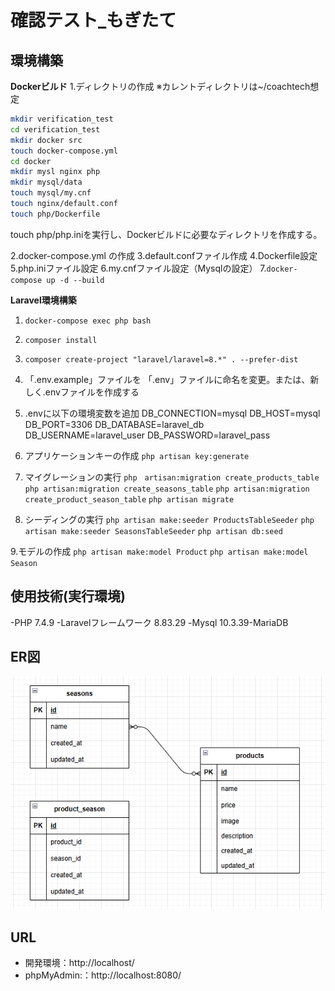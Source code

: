 # 確認テスト_もぎたて

## 環境構築
**Dockerビルド**
1.ディレクトリの作成
※カレントディレクトリは~/coachtech想定

```bash
mkdir verification_test
cd verification_test
mkdir docker src
touch docker-compose.yml
cd docker
mkdir mysl nginx php
mkdir mysql/data
touch mysql/my.cnf
touch nginx/default.conf
touch php/Dockerfile
```
touch php/php.iniを実行し、Dockerビルドに必要なディレクトリを作成する。

2.docker-compose.yml の作成
3.default.confファイル作成
4.Dockerfile設定
5.php.iniファイル設定
6.my.cnfファイル設定（Mysqlの設定）
7.`docker-compose up -d --build`

**Laravel環境構築**
1. `docker-compose exec php bash`
2. `composer install`
3. `composer create-project "laravel/laravel=8.*" . --prefer-dist`
4. 「.env.example」ファイルを 「.env」ファイルに命名を変更。または、新しく.envファイルを作成する
5. .envに以下の環境変数を追加
DB_CONNECTION=mysql
DB_HOST=mysql
DB_PORT=3306
DB_DATABASE=laravel_db
DB_USERNAME=laravel_user
DB_PASSWORD=laravel_pass
6. アプリケーションキーの作成
`php artisan key:generate`
7. マイグレーションの実行
`php　artisan:migration create_products_table`
`php artisan:migration create_seasons_table`
`php artisan:migration create_product_season_table`
`php artisan migrate`

8. シーディングの実行
`php artisan make:seeder ProductsTableSeeder`
`php artisan make:seeder SeasonsTableSeeder`
`php artisan db:seed`

9.モデルの作成
`php artisan make:model Product`
`php artisan make:model Season`

## 使用技術(実行環境)
-PHP 7.4.9
-Laravelフレームワーク 8.83.29
-Mysql 10.3.39-MariaDB

## ER図
![alt](ER.png)

## URL
- 開発環境：http://localhost/
- phpMyAdmin:：http://localhost:8080/